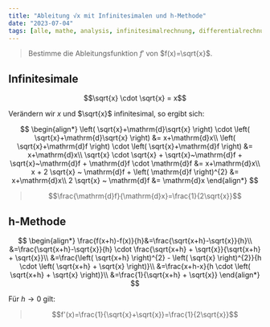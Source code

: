```yaml
---
title: "Ableitung √x mit Infinitesimalen und h-Methode"
date: "2023-07-04"
tags: [alle, mathe, analysis, infinitesimalrechnung, differentialrechnung, ableitung, differentialquotient, wurzel, grenzwert, h_methode]
---
```


>Bestimme die Ableitungsfunktion $f'$ von $f(x)=\sqrt{x}$.


## Infinitesimale

$$\sqrt{x} \cdot \sqrt{x} = x$$

Verändern wir $x$ und $\sqrt{x}$ infinitesimal, so ergibt sich:

$$
\begin{align*}
\left( \sqrt{x}+\mathrm{d}\sqrt{x} \right) \cdot \left( \sqrt{x}+\mathrm{d}\sqrt{x} \right) &= x+\mathrm{d}x\\
\left( \sqrt{x}+\mathrm{d}f \right) \cdot \left( \sqrt{x}+\mathrm{d}f \right) &= x+\mathrm{d}x\\
\sqrt{x} \cdot \sqrt{x} + \sqrt{x}~\mathrm{d}f + \sqrt{x}~\mathrm{d}f + \mathrm{d}f \cdot \mathrm{d}f &= x+\mathrm{d}x\\
x + 2 \sqrt{x} ~ \mathrm{d}f + \left( \mathrm{d}f \right)^{2} &= x+\mathrm{d}x\\
2 \sqrt{x} ~ \mathrm{d}f &= \mathrm{d}x
\end{align*}
$$

>$$\frac{\mathrm{d}f}{\mathrm{d}x}=\frac{1}{2\sqrt{x}}$$


## h-Methode

$$
\begin{align*}
\frac{f(x+h)-f(x)}{h}&=\frac{\sqrt{x+h}-\sqrt{x}}{h}\\
&=\frac{\sqrt{x+h}-\sqrt{x}}{h} \cdot \frac{\sqrt{x+h} + \sqrt{x}}{\sqrt{x+h} + \sqrt{x}}\\
&=\frac{\left( \sqrt{x+h} \right)^{2} - \left( \sqrt{x} \right)^{2}}{h \cdot \left( \sqrt{x+h} + \sqrt{x} \right)}\\
&=\frac{x+h-x}{h \cdot \left( \sqrt{x+h} + \sqrt{x} \right)}\\
&=\frac{1}{\sqrt{x+h} + \sqrt{x}}
\end{align*}
$$

Für $h \to 0$ gilt:

>$$f'(x)=\frac{1}{\sqrt{x}+\sqrt{x}}=\frac{1}{2\sqrt{x}}$$